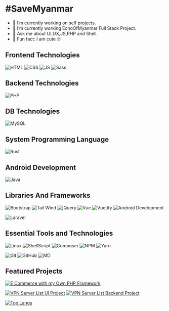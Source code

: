 # \#SaveMyanmar

- 🔭 I’m currently working on self projects.
- 🌱 I’m currently working EchoOfMyanmar Full Stack Project.
- 💬 Ask me about UI,UX,JS,PHP and Shell.
- 👀 Fun fact: I am cute 🙄

##  Frontend Technologies

![HTML](https://img.shields.io/badge/-HTML-E34F26?style=plastic&logo=HTML5&logoColor=fff)
![CSS](https://img.shields.io/badge/-CSS-1572B6?style=plastic&logo=CSS3&logoColor=fff)
![JS](https://img.shields.io/badge/-JavaScript-F7DF1E?style=plastic&logo=JavaScript&logoColor=000)
![Sass](https://img.shields.io/badge/-Sass-CC6699?style=plastic&logo=Sass&logoColor=ffffff)


## Backend Technologies

![PHP](https://img.shields.io/badge/-PHP-777BB4?style=plastic&logo=PHP&logoColor=fff)

## DB Technologies

![MySQL](https://img.shields.io/badge/-MySQL-4479A1?style=plastic&logo=MySQL&logoColor=fff)

## System Programming Language

![Rust](https://img.shields.io/badge/-Rust-000?style=plastic&logo=Rust)

## Android Development

![Java](https://img.shields.io/badge/-Java-007396?style=plastic&logo=Java)


## Libraries And Frameworks

![Bootstrap](https://img.shields.io/badge/-Bootstrap-7952B3?style=plastic&logo=Bootstrap&logoColor=fff)
![Tail Wind](https://img.shields.io/badge/-Tail_Wind-38B2AC?style=plastic&logo=Tailwind-CSS&logoColor=fff)
![jQuery](https://img.shields.io/badge/-jQuery-0769AD?style=plastic&logo=jQuery)
![Vue](https://img.shields.io/badge/-Vue.js-4FC08D?style=plastic&logo=Vue-dot-js&logoColor=fff)
![Vuetify](https://img.shields.io/badge/-Vuetify-1867C0?style=plastic&logo=Vuetify)
![Android Development](https://img.shields.io/badge/-Android-3DDC84?style=plastic&logo=android&logoColor=fff)


![Laravel](https://img.shields.io/badge/-Laravel-000?style=plastic&logo=Laravel)

## Essential Tools and Technologies

![Linux](https://img.shields.io/badge/-Linux-000?style=plastic&logo=Linux)
![ShellScript](https://img.shields.io/badge/-ShellScript-000?style=plastic&logo=Shell)
![Composer](https://img.shields.io/badge/-Composer-000?style=plastic&logo=Composer)
![NPM](https://img.shields.io/badge/-NPM-000?style=plastic&logo=NPM)
![Yarn](https://img.shields.io/badge/-Yarn-000?style=plastic&logo=Yarn)

![Git](https://img.shields.io/badge/-Git-000?style=plastic&logo=Git)
![GitHub](https://img.shields.io/badge/-GitHub-000?style=plastic&logo=GitHub)
![MD](https://img.shields.io/badge/-MarkDown-000?style=plastic&logo=Markdown)

## Featured Projects

[![E Commerce with my Own PHP Framework](https://img.shields.io/badge/-E_Commerence_with_My_Own_PHP_Framework-000?style=plastic)](https://github.com/amm834/E-commerce)

[![VPN Server List UI Project](https://img.shields.io/badge/-VPN_Servers_List_UI-000?style=plastic)](https://mmcyberyouth.github.io/VPNList_UI/)
[![VPN Server List Backend Project](https://img.shields.io/badge/-VPN_Servers_List_Backend-000?style=plastic)](https://github.com/mmcyberyouth/mcy_vpn)


[![Top Langs](https://github-readme-stats.vercel.app/api/top-langs/?username=amm834&layout=compact&theme=dracula&langs_count=20)](https://github.com/anuraghazra/github-readme-stats)
